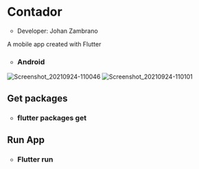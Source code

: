 <h1>Contador</h1>
<ul>
  <li type="circle">Developer: Johan Zambrano</li>
</ul>

A mobile app created with Flutter

<ul>
  <li type="circle"><h3>Android</h3></li>
</ul>

![Screenshot_20210924-110046](https://user-images.githubusercontent.com/25967495/134707294-590f54fb-1b84-480d-92b5-de1ced52b33a.jpg)
![Screenshot_20210924-110101](https://user-images.githubusercontent.com/25967495/134707288-2cf71e14-55cb-4e57-b3cf-ce5857125ff0.jpg)

<h2>Get packages</h2>
<ul>
  <li type="circle"><h3>flutter packages get</h3></li>
</ul>

<h2>Run App</h2>
<ul>
  <li type="circle"><h3>Flutter run</h3></li>
</ul>
